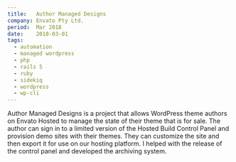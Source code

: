 ```yaml
---
title:   Author Managed Designs
company: Envato Pty Ltd.
period:  Mar 2018
date:    2018-03-01
tags:
  - automation
  - managed wordpress
  - php
  - rails 5
  - ruby
  - sidekiq
  - wordpress
  - wp-cli
---
```


Author Managed Designs is a project that allows WordPress theme authors on
Envato Hosted to manage the state of their theme that is for sale. The author
can sign in to a limited version of the Hosted Build Control Panel and
provision demo sites with their themes. They can customize the site and then
export it for use on our hosting platform. I helped with the release of the
control panel and developed the archiving system.

<!--
**Biggest Challenge:** 

**Biggest Triumph:**
-->
